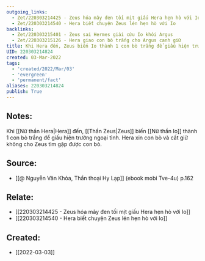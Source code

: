 ```yaml
---
outgoing_links:
  - Zet/220303214425 - Zeus hóa mây đen tối mịt giấu Hera hẹn hò với Io
  - Zet/220303214540 - Hera biết chuyện Zeus lén hẹn hò với Io
backlinks:
  - Zet/220303215401 - Zeus sai Hermes giải cứu Io khỏi Argus
  - Zet/220303215126 - Hera giao con bò trắng cho Argus canh giữ
title: Khi Hera đến, Zeus biến Io thành 1 con bò trắng để giấu hiện trường ngoại tình
UID: 220303214824
created: 03-Mar-2022
tags:
  - 'created/2022/Mar/03'
  - 'evergreen'
  - 'permanent/fact'
aliases: 220303214824
publish: True
---
```

## Notes:
Khi [[Nữ thần Hera|Hera]] đến, [[Thần Zeus|Zeus]] biến [[Nữ thần Io]] thành 1 con bò trắng để giấu hiện trường ngoại tình. Hera xin con bò và cất giữ không cho Zeus tìm gặp được con bò.

## Source:
- [[@ Nguyễn Văn Khỏa, Thần thoại Hy Lạp]] (ebook mobi Tve-4u) p.162

## Relate:
- [[220303214425 - Zeus hóa mây đen tối mịt giấu Hera hẹn hò với Io]]
- [[220303214540 - Hera biết chuyện Zeus lén hẹn hò với Io]]
## Created:
- [[2022-03-03]]
